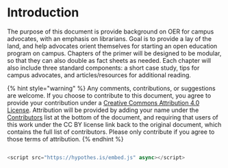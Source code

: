 # Introduction

The purpose of this document is provide background on OER for campus advocates, with an emphasis on librarians. Goal is to provide a lay of the land, and help advocates orient themselves for starting an open education program on campus. Chapters of the primer will be designed to be modular, so that they can also double as fact sheets as needed. Each chapter will also include three standard components: a short case study, tips for campus advocates, and articles/resources for additional reading.

{% hint style="warning" %}
Any comments, contributions, or suggestions are welcome. If you choose to contribute to this document, you agree to provide your contribution under a [Creative Commons Attribution 4.0 License](https://creativecommons.org/licenses/by/4.0/). Attribution will be provided by adding your name under the [Contributors](https://docs.google.com/document/d/1iqaDI04UO9NoAmK9kCtJLVBopgB_68uoRt6R0FMDKlM/edit#heading=h.7mc1p9enigdq) list at the bottom of the document, and requiring that users of this work under the CC BY license link back to the original document, which contains the full list of contributors. Please only contribute if you agree to those terms of attribution.
{% endhint %}

```javascript

<script src="https://hypothes.is/embed.js" async></script>

```



